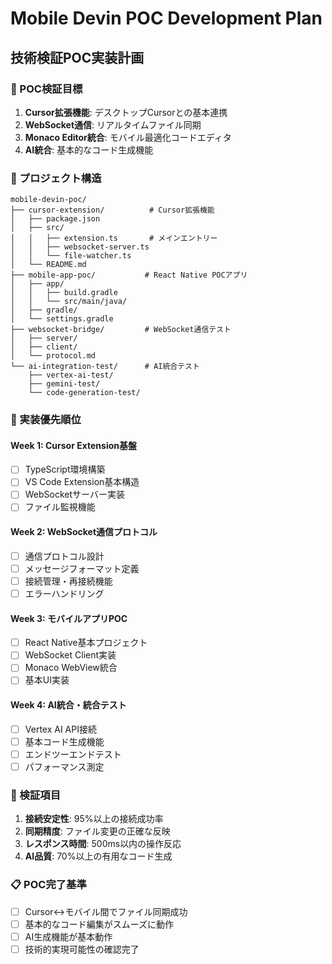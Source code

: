 # Mobile Devin POC Development Plan
## 技術検証POC実装計画

### 🎯 POC検証目標
1. **Cursor拡張機能**: デスクトップCursorとの基本連携
2. **WebSocket通信**: リアルタイムファイル同期
3. **Monaco Editor統合**: モバイル最適化コードエディタ
4. **AI統合**: 基本的なコード生成機能

### 📁 プロジェクト構造
```
mobile-devin-poc/
├── cursor-extension/          # Cursor拡張機能
│   ├── package.json
│   ├── src/
│   │   ├── extension.ts       # メインエントリー
│   │   ├── websocket-server.ts
│   │   └── file-watcher.ts
│   └── README.md
├── mobile-app-poc/           # React Native POCアプリ
│   ├── app/
│   │   ├── build.gradle
│   │   └── src/main/java/
│   ├── gradle/
│   └── settings.gradle
├── websocket-bridge/         # WebSocket通信テスト
│   ├── server/
│   ├── client/
│   └── protocol.md
└── ai-integration-test/      # AI統合テスト
    ├── vertex-ai-test/
    ├── gemini-test/
    └── code-generation-test/
```

### 🔧 実装優先順位

#### Week 1: Cursor Extension基盤
- [ ] TypeScript環境構築
- [ ] VS Code Extension基本構造
- [ ] WebSocketサーバー実装
- [ ] ファイル監視機能

#### Week 2: WebSocket通信プロトコル
- [ ] 通信プロトコル設計
- [ ] メッセージフォーマット定義
- [ ] 接続管理・再接続機能
- [ ] エラーハンドリング

#### Week 3: モバイルアプリPOC
- [ ] React Native基本プロジェクト
- [ ] WebSocket Client実装
- [ ] Monaco WebView統合
- [ ] 基本UI実装

#### Week 4: AI統合・統合テスト
- [ ] Vertex AI API接続
- [ ] 基本コード生成機能
- [ ] エンドツーエンドテスト
- [ ] パフォーマンス測定

### 🧪 検証項目
1. **接続安定性**: 95%以上の接続成功率
2. **同期精度**: ファイル変更の正確な反映
3. **レスポンス時間**: 500ms以内の操作反応
4. **AI品質**: 70%以上の有用なコード生成

### 📋 POC完了基準
- [ ] Cursor↔モバイル間でファイル同期成功
- [ ] 基本的なコード編集がスムーズに動作
- [ ] AI生成機能が基本動作
- [ ] 技術的実現可能性の確認完了 